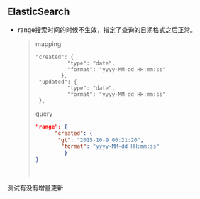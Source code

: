 ## ElasticSearch

- range搜索时间的时候不生效，指定了查询的日期格式之后正常。

  > mapping
  >
  > ```
  > "created": {
  >           "type": "date",
  >           "format": "yyyy-MM-dd HH:mm:ss"
  >         },
  >  "updated": {
  >           "type": "date",
  >           "format": "yyyy-MM-dd HH:mm:ss"
  >  },
  > ```
  >
  > query 
  >
  > ```json
  > "range": {
  >       "created": {
  >        "gt": "2015-10-9 00:21:20",
  >         "format": "yyyy-MM-dd HH:mm:ss"
  >          }
  > }
  > ```
  >
  > ​






测试有没有增量更新
